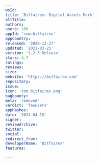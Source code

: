 ```yaml
---
wsId: 
title: 'Bitfairex: Digital Assets Mark'
altTitle: 
authors: 
users: 100
appId: 'com.bitfairex'
appCountry: 
released: '2020-12-27'
updated: '2021-03-25'
version: '1.2.3 Release'
stars: 4.7
ratings: 
reviews: 
size: 
website: 'https://bitfairex.com'
repository: 
issue: 
icon: 'com.bitfairex.png'
bugbounty: 
meta: 'removed'
verdict: 'fewusers'
appHashes: 
date: '2024-04-19'
signer: 
reviewArchive: 
twitter: 
social: 
redirect_from: 
developerName: 'Bitfairex'
features: 

---
```


